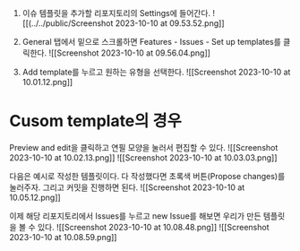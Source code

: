 1. 이슈 템플릿을 추가할 리포지토리의 Settings에 들어간다.
![[(../../public/Screenshot 2023-10-10 at 09.53.52.png]]

2. General 탭에서 밑으로 스크롤하면 Features - Issues - Set up templates를 클릭한다.
![[Screenshot 2023-10-10 at 09.56.04.png]]

3. Add template를 누르고 원하는 유형을 선택한다.
![[Screenshot 2023-10-10 at 10.01.12.png]]

# Cusom template의 경우
Preview and edit을 클릭하고 연필 모양을 눌러서 편집할 수 있다.
![[Screenshot 2023-10-10 at 10.02.13.png]]
![[Screenshot 2023-10-10 at 10.03.03.png]]

다음은 예시로 작성한 템플릿이다. 다 작성했다면 초록색 버튼(Propose changes)를 눌러주자.
그리고 커밋을 진행하면 된다.
![[Screenshot 2023-10-10 at 10.05.12.png]]

이제 해당 리포지토리에서 Issues를 누르고 new Issue를 해보면 우리가 만든 템플릿을 볼 수 있다.
![[Screenshot 2023-10-10 at 10.08.48.png]]
![[Screenshot 2023-10-10 at 10.08.59.png]]
